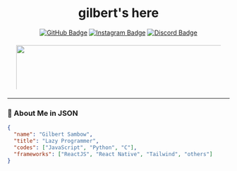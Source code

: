 <!-- Futuristic Welcome Header -->
<h1 align="center">gilbert's here</h1>
<div align="center">
<a href="https://github.com/heyitsgibsss"><img src="https://img.shields.io/static/v1?label=&labelColor=505050&message=GitHub&color=%23181717&style=flat&logo=github&logoColor=%23FFFFFF" alt="GitHub Badge"/></a>
<a href="https://www.instagram.com/gilbertsambow"><img src="https://img.shields.io/static/v1?label=&labelColor=505050&message=Instagram&color=%23E4405F&style=flat&logo=instagram&logoColor=%23FFFFFF" alt="Instagram Badge"/></a>
<a href="#"><img src="https://img.shields.io/static/v1?label=&labelColor=505050&message=Discord&color=%237289DA&style=flat&logo=discord&logoColor=%23FFFFFF" alt="Discord Badge"/></a>
<br>
</div>

<!-- Cool Animated Banner -->
<p align="center" style="margin: 20; padding: Hancock;">
  <img src="https://media.giphy.com/media/v1.Y2lkPTc5MGI3NjExYjEydjRtbnI4eWJ2dWp6eHBlYWFvNWNwdGpuZDBuZHZpeHFyNzBhOCZlcD12MV9pbnRlcm5hbF9naWZfYnlfaWQmY3Q9Zw/jpzXiMDrj4qi32gein/giphy.gif" alt="Cool animated banner" style="width: 130vw; max-height: 100px; object-fit: contain;" />
</p>


---

### 👾 About Me in JSON

```json
{
  "name": "Gilbert Sambow",
  "title": "Lazy Programmer",
  "codes": ["JavaScript", "Python", "C"],
  "frameworks": ["ReactJS", "React Native", "Tailwind", "others"]
}

